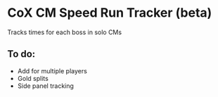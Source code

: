 # CoX CM Speed Run Tracker (beta)
Tracks times for each boss in solo CMs

## To do:
* Add for multiple players
* Gold splits
* Side panel tracking
